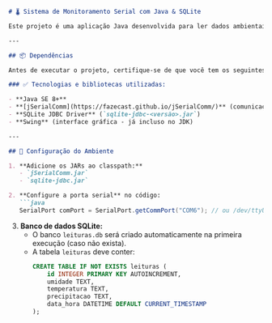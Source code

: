 ```markdown
# 🌡️ Sistema de Monitoramento Serial com Java & SQLite

Este projeto é uma aplicação Java desenvolvida para ler dados ambientais (umidade, temperatura e precipitação) a partir de sensores conectados via porta serial. Os dados são armazenados em um banco de dados SQLite e exibidos automaticamente em uma interface gráfica com `JDialog`.

---

## 📦 Dependências

Antes de executar o projeto, certifique-se de que você tem os seguintes requisitos instalados:

### ✅ Tecnologias e bibliotecas utilizadas:

- **Java SE 8+**
- **[jSerialComm](https://fazecast.github.io/jSerialComm/)** (comunicação serial)
- **SQLite JDBC Driver** (`sqlite-jdbc-<versão>.jar`)
- **Swing** (interface gráfica - já incluso no JDK)

---

## 🔌 Configuração do Ambiente

1. **Adicione os JARs ao classpath:**
   - `jSerialComm.jar`
   - `sqlite-jdbc.jar`

2. **Configure a porta serial** no código:
   ```java
   SerialPort comPort = SerialPort.getCommPort("COM6"); // ou /dev/ttyUSB0 no Linux
   ```

3. **Banco de dados SQLite:**
   - O banco `leituras.db` será criado automaticamente na primeira execução (caso não exista).
   - A tabela `leituras` deve conter:
     ```sql
     CREATE TABLE IF NOT EXISTS leituras (
         id INTEGER PRIMARY KEY AUTOINCREMENT,
         umidade TEXT,
         temperatura TEXT,
         precipitacao TEXT,
         data_hora DATETIME DEFAULT CURRENT_TIMESTAMP
     );
     ```
